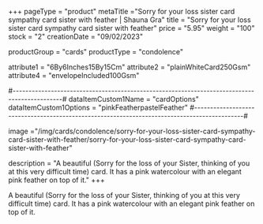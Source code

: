 +++
pageType = "product"
metaTitle ="Sorry for your loss sister card sympathy card sister with feather | Shauna Gra"
title = "Sorry for your loss sister card sympathy card sister with feather"
price = "5.95"
weight = "100"
stock = "2"
creationDate = "09/02/2023"

productGroup = "cards"
productType = "condolence"
 
 
attribute1 = "6By6Inches15By15Cm" 
attribute2 = "plainWhiteCard250Gsm" 
attribute4 = "envelopeIncluded100Gsm"
 
#---------------------------------------------------------------------------------------------#
dataItemCustom1Name = "cardOptions"
dataItemCustom1Options = "pinkFeatherpastelFeather"
#---------------------------------------------------------------------------------------------#
 
image ="/img/cards/condolence/sorry-for-your-loss-sister-card-sympathy-card-sister-with-feather/sorry-for-your-loss-sister-card-sympathy-card-sister-with-feather"
 
description = "A beautiful (Sorry for the loss of your Sister, thinking of you at this very difficult time) card.  It has a pink watercolour with an elegant pink feather on top of it."
+++

A beautiful (Sorry for the loss of your Sister, thinking of you at this very difficult time) card. It has a pink watercolour with an elegant pink feather on top of it.

